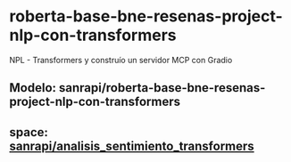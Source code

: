 # roberta-base-bne-resenas-project-nlp-con-transformers
NPL - Transformers y construío un servidor MCP con Gradio


## Modelo: sanrapi/roberta-base-bne-resenas-project-nlp-con-transformers
## space: [sanrapi/analisis_sentimiento_transformers](https://huggingface.co/spaces/sanrapi/analisis_sentimiento_transformers)

